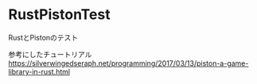 # RustPistonTest
RustとPistonのテスト
  
参考にしたチュートリアル  
https://silverwingedseraph.net/programming/2017/03/13/piston-a-game-library-in-rust.html
